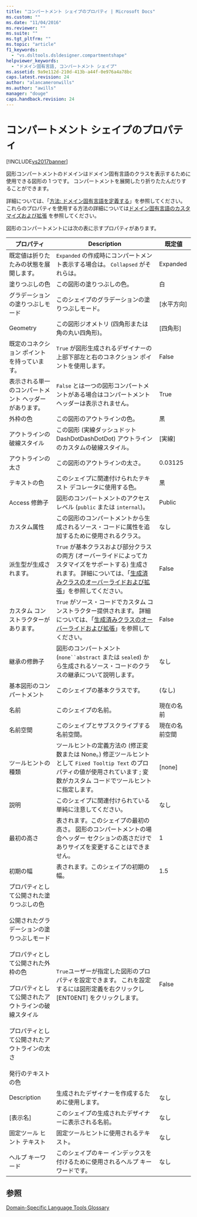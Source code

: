 ```yaml
---
title: "コンパートメント シェイプのプロパティ | Microsoft Docs"
ms.custom: ""
ms.date: "11/04/2016"
ms.reviewer: ""
ms.suite: ""
ms.tgt_pltfrm: ""
ms.topic: "article"
f1_keywords: 
  - "vs.dsltools.dsldesigner.compartmentshape"
helpviewer_keywords: 
  - "ドメイン固有言語, コンパートメント シェイプ"
ms.assetid: 9a9e112d-210d-413b-a44f-0e976a4a78bc
caps.latest.revision: 24
author: "alancameronwills"
ms.author: "awills"
manager: "douge"
caps.handback.revision: 24
---
```

# コンパートメント シェイプのプロパティ
[!INCLUDE[vs2017banner](../code-quality/includes/vs2017banner.md)]

図形コンパートメントのドメインはドメイン固有言語のクラスを表示するために使用できる図形の 1 つです。  コンパートメントを展開したり折りたたんだりすることができます。  
  
 詳細については、「[方法: ドメイン固有言語を定義する](../modeling/how-to-define-a-domain-specific-language.md)」を参照してください。  これらのプロパティを使用する方法の詳細については[ドメイン固有言語のカスタマイズおよび拡張](../modeling/customizing-and-extending-a-domain-specific-language.md) を参照してください。  
  
 図形のコンパートメントには次の表に示すプロパティがあります。  
  
|プロパティ|Description|既定値|  
|-----------|-----------------|---------|  
|既定値は折りたたみの状態を展開します。|`Expanded` の作成時にコンパートメント表示する場合は。  `Collapsed` がそれらは。|Expanded|  
|塗りつぶしの色|この図形の塗りつぶしの色。|白|  
|グラデーションの塗りつぶしモード|このシェイプのグラデーションの塗りつぶしモード。|\[水平方向\]|  
|Geometry|この図形ジオメトリ \(四角形または角の丸い四角形\)。|\[四角形\]|  
|既定のコネクション ポイントを持っています。|`True` が図形生成されるデザイナーの上部下部左と右のコネクション ポイントを使用します。|False|  
|表示される単一のコンパートメント ヘッダーがあります。|`False` とは一つの図形コンパートメントがある場合はコンパートメント ヘッダーは表示されません。|True|  
|外枠の色|この図形のアウトラインの色。|黒|  
|アウトラインの破線スタイル|この図形 \(実線ダッシュドットDashDotDashDotDot\) アウトラインのカスタムの破線スタイル。|\[実線\]|  
|アウトラインの太さ|この図形のアウトラインの太さ。|0.03125|  
|テキストの色|このシェイプに関連付けられたテキスト デコレータに使用する色。|黒|  
|Access 修飾子|図形のコンパートメントのアクセス レベル \(`public` または `internal`\)。|Public|  
|カスタム属性|この図形のコンパートメントから生成されるソース・コードに属性を追加するために使用されるクラス。|なし|  
|派生型が生成されます。|`True` が基本クラスおよび部分クラスの両方 \(オーバーライドによってカスタマイズをサポートする\) 生成されます。  詳細については、「[生成済みクラスのオーバーライドおよび拡張](../modeling/overriding-and-extending-the-generated-classes.md)」を参照してください。|False|  
|カスタム コンストラクターがあります。|`True` がソース・コードでカスタム コンストラクター提供されます。  詳細については、「[生成済みクラスのオーバーライドおよび拡張](../modeling/overriding-and-extending-the-generated-classes.md)」を参照してください。|False|  
|継承の修飾子|図形のコンパートメント \(`none``abstract` または `sealed`\) から生成されるソース・コードのクラスの継承について説明します。|なし|  
|基本図形のコンパートメント|このシェイプの基本クラスです。|\(なし\)|  
|名前|このシェイプの名前。|現在の名前|  
|名前空間|このシェイプとサブスクライブする名前空間。|現在の名前空間|  
|ツールヒントの種類|ツールヒントの定義方法の \(修正変数または None。\)   修正ツールヒントとして `Fixed Tooltip Text` のプロパティの値が使用されています ; 変数がカスタム コードでツールヒントに指定します。|\[none\]|  
|説明|このシェイプに関連付けられている単純に注意してください。|なし|  
|最初の高さ|表されます。このシェイプの最初の高さ。  図形のコンパートメントの場合ヘッダー セクションの高さだけでありサイズを変更することはできません。|1|  
|初期の幅|表されます。このシェイプの初期の幅。|1.5|  
|プロパティとして公開された塗りつぶしの色<br /><br /> 公開されたグラデーションの塗りつぶしモード<br /><br /> プロパティとして公開された外枠の色<br /><br /> プロパティとして公開されたアウトラインの破線スタイル<br /><br /> プロパティとして公開されたアウトラインの太さ<br /><br /> 発行のテキストの色|`True`ユーザーが指定した図形のプロパティを設定できます。  これを設定するには図形定義を右クリックし\[ENT0ENT\] をクリックします。|False|  
|Description|生成されたデザイナーを作成するために使用します。|なし|  
|\[表示名\]|このシェイプの生成されたデザイナーに表示される名前。|なし|  
|固定ツール ヒント テキスト|固定ツールヒントに使用されるテキスト。|なし|  
|ヘルプ キーワード|このシェイプのキー インデックスを付けるために使用されるヘルプ キーワードです。|なし|  
  
## 参照  
 [Domain\-Specific Language Tools Glossary](http://msdn.microsoft.com/ja-jp/ca5e84cb-a315-465c-be24-76aa3df276aa)